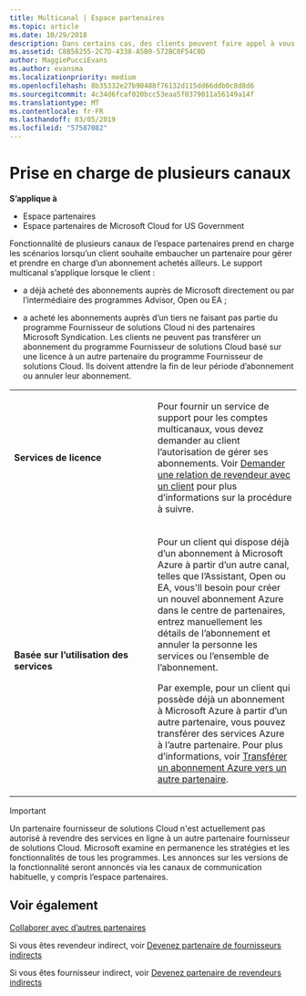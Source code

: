 ```yaml
---
title: Multicanal | Espace partenaires
ms.topic: article
ms.date: 10/29/2018
description: Dans certains cas, des clients peuvent faire appel à vous pour configurer et prendre en charge un abonnement qu’ils ont acheté ailleurs.
ms.assetid: C8B58255-2C7D-4338-A5B0-572BC0F54C0D
author: MaggiePucciEvans
ms.author: evansma
ms.localizationpriority: medium
ms.openlocfilehash: 8b35332e27b90488f76132d115dd66ddb0c8d8d6
ms.sourcegitcommit: 4c34d6fcaf020bcc53eaa5f0379011a56149a14f
ms.translationtype: MT
ms.contentlocale: fr-FR
ms.lasthandoff: 03/05/2019
ms.locfileid: "57587082"
---
```

# <a name="multi-channel-support"></a>Prise en charge de plusieurs canaux

**S’applique à**

-  Espace partenaires
-  Espace partenaires de Microsoft Cloud for US Government


Fonctionnalité de plusieurs canaux de l’espace partenaires prend en charge les scénarios lorsqu’un client souhaite embaucher un partenaire pour gérer et prendre en charge d’un abonnement achetés ailleurs. Le support multicanal s’applique lorsque le client :

-   a déjà acheté des abonnements auprès de Microsoft directement ou par l’intermédiaire des programmes Advisor, Open ou EA ;

-   a acheté les abonnements auprès d’un tiers ne faisant pas partie du programme Fournisseur de solutions Cloud ni des partenaires Microsoft Syndication. Les clients ne peuvent pas transférer un abonnement du programme Fournisseur de solutions Cloud basé sur une licence à un autre partenaire du programme Fournisseur de solutions Cloud. Ils doivent attendre la fin de leur période d’abonnement ou annuler leur abonnement.


<table>
<colgroup>
<col width="50%" />
<col width="50%" />
</colgroup>
<tbody>
<tr class="odd">
<td><p><strong>Services de licence</strong></p></td>
<td><p>Pour fournir un service de support pour les comptes multicanaux, vous devez demander au client l’autorisation de gérer ses abonnements. Voir <a href="request-a-relationship-with-a-customer.md" data-raw-source="[Request a reseller relationship with a customer](request-a-relationship-with-a-customer.md)">Demander une relation de revendeur avec un client</a> pour plus d’informations sur la procédure à suivre.</p></td>
</tr>
<tr class="even">
<td><p><strong>Basée sur l’utilisation des services</strong></p></td>
<td>
<p>Pour un client qui dispose déjà d’un abonnement à Microsoft Azure à partir d’un autre canal, telles que l’Assistant, Open ou EA, vous&#39;ll besoin pour créer un nouvel abonnement Azure dans le centre de partenaires, entrez manuellement les détails de l’abonnement et annuler la personne les services ou l’ensemble de l’abonnement.</p>
<p>Par exemple, pour un client qui possède déjà un abonnement à Microsoft Azure à partir d’un autre partenaire, vous pouvez transférer des services Azure à l’autre partenaire. Pour plus d’informations, voir <a href="switch-azure-subscriptions-to-a-different-partner.md" data-raw-source="[Switch Azure subscriptions to a different partner](switch-azure-subscriptions-to-a-different-partner.md)">Transférer un abonnement Azure vers un autre partenaire</a>.</p>
</td>
</tr>
</tbody>
</table>

> [!IMPORTANT]  
> Un partenaire fournisseur de solutions Cloud n'est actuellement pas autorisé à revendre des services en ligne à un autre partenaire fournisseur de solutions Cloud. Microsoft examine en permanence les stratégies et les fonctionnalités de tous les programmes. Les annonces sur les versions de la fonctionnalité seront annoncés via les canaux de communication habituelle, y compris l’espace partenaires. 

## <a name="see-also"></a>Voir également

[Collaborer avec d’autres partenaires](work-with-other-partners.md)

Si vous êtes revendeur indirect, voir [Devenez partenaire de fournisseurs indirects](indirect-reseller-tasks-in-partner-center.md)

Si vous êtes fournisseur indirect, voir [Devenez partenaire de revendeurs indirects](indirect-provider-tasks-in-partner-center.md) 

 

 



